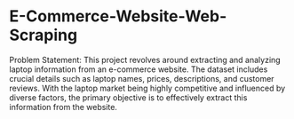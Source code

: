 # E-Commerce-Website-Web-Scraping
Problem Statement:
This project revolves around extracting and analyzing laptop information from an e-commerce website. The dataset includes crucial details such as laptop names, prices, descriptions, and customer reviews. With the laptop market being highly competitive and influenced by diverse factors, the primary objective is to effectively extract this information from the website. 
